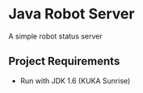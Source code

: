 # Java Robot Server
A simple robot status server

## Project Requirements
- Run with JDK 1.6 (KUKA Sunrise)
